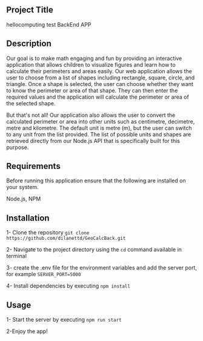 ## Project Title

hellocomputing test BackEnd APP

## Description

Our goal is to make math engaging and fun by providing an interactive application that allows children to visualize figures and learn how to calculate their perimeters and areas easily. Our web application allows the user to choose from a list of shapes including rectangle, square, circle, and triangle. Once a shape is selected, the user can choose whether they want to know the perimeter or area of that shape. They can then enter the required values and the application will calculate the perimeter or area of the selected shape.

But that's not all! Our application also allows the user to convert the calculated perimeter or area into other units such as centimetre, decimetre, metre and kilometre. The default unit is metre (m), but the user can switch to any unit from the list provided. The list of possible units and shapes are retrieved directly from our Node.js API that is specifically built for this purpose.

## Requirements

Before running this application ensure that the following are installed on your system.

Node.js,
NPM

## Installation

1- Clone the repository
`git clone https://github.com/dilanettd/GeoCalcBack.git`

2- Navigate to the project directory using the `cd` command available in terminal

3- create the .env file for the environment variables and add the server port, for example
`SERVER_PORT=5000`

4- Install dependencies by executing
`npm install`

## Usage

1- Start the server by executing
`npm run start`

2-Enjoy the app!
